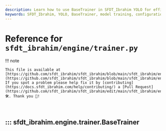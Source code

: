 ```yaml
---
description: Learn how to use BaseTrainer in SFDT_Ibrahim YOLO for efficient model training. Comprehensive guide for configurations, datasets, and optimization.
keywords: SFDT_Ibrahim, YOLO, BaseTrainer, model training, configuration, datasets, optimization, machine learning
---
```


# Reference for `sfdt_ibrahim/engine/trainer.py`

!!! note

    This file is available at [https://github.com/sfdt_ibrahim/sfdt_ibrahim/blob/main/sfdt_ibrahim/engine/trainer.py](https://github.com/sfdt_ibrahim/sfdt_ibrahim/blob/main/sfdt_ibrahim/engine/trainer.py). If you spot a problem please help fix it by [contributing](https://docs.sfdt_ibrahim.com/help/contributing/) a [Pull Request](https://github.com/sfdt_ibrahim/sfdt_ibrahim/edit/main/sfdt_ibrahim/engine/trainer.py) 🛠️. Thank you 🙏!

<br>

## ::: sfdt_ibrahim.engine.trainer.BaseTrainer

<br><br>
